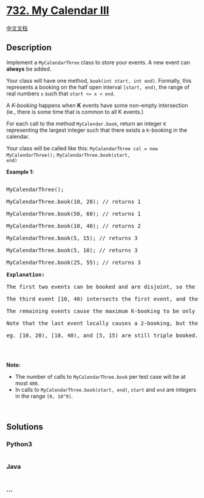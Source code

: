 # [732. My Calendar III](https://leetcode.com/problems/my-calendar-iii)

[中文文档](/solution/0700-0799/0732.My%20Calendar%20III/README.md)

## Description

<p>Implement a <code>MyCalendarThree</code> class to store your events. A new event can <b>always</b> be added.</p>

<p>Your class will have one method, <code>book(int start, int end)</code>. Formally, this represents a booking on the half open interval <code>[start, end)</code>, the range of real numbers <code>x</code> such that <code>start &lt;= x &lt; end</code>.</p>

<p>A <i>K-booking</i> happens when <b>K</b> events have some non-empty intersection (ie., there is some time that is common to all K events.)</p>

<p>For each call to the method <code>MyCalendar.book</code>, return an integer <code>K</code> representing the largest integer such that there exists a <code>K</code>-booking in the calendar.</p>

Your class will be called like this: <code>MyCalendarThree cal = new MyCalendarThree();</code> <code>MyCalendarThree.book(start, end)</code>

<p><b>Example 1:</b></p>

<pre>

MyCalendarThree();

MyCalendarThree.book(10, 20); // returns 1

MyCalendarThree.book(50, 60); // returns 1

MyCalendarThree.book(10, 40); // returns 2

MyCalendarThree.book(5, 15); // returns 3

MyCalendarThree.book(5, 10); // returns 3

MyCalendarThree.book(25, 55); // returns 3

<b>Explanation:</b> 

The first two events can be booked and are disjoint, so the maximum K-booking is a 1-booking.

The third event [10, 40) intersects the first event, and the maximum K-booking is a 2-booking.

The remaining events cause the maximum K-booking to be only a 3-booking.

Note that the last event locally causes a 2-booking, but the answer is still 3 because

eg. [10, 20), [10, 40), and [5, 15) are still triple booked.

</pre>

<p>&nbsp;</p>

<p><b>Note:</b></p>

<ul>
    <li>The number of calls to <code>MyCalendarThree.book</code> per test case will be at most <code>400</code>.</li>
    <li>In calls to <code>MyCalendarThree.book(start, end)</code>, <code>start</code> and <code>end</code> are integers in the range <code>[0, 10^9]</code>.</li>
</ul>

<p>&nbsp;</p>

## Solutions

<!-- tabs:start -->

### **Python3**

```python

```

### **Java**

```java

```

### **...**

```

```

<!-- tabs:end -->
